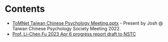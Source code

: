 # Contents

* [ToMNet Taiwan Chinese Psychology Meeting.pptx](https://gitlab.com/brain-and-mind-lab/research-projects/tomnet/tomnet2/-/blob/master/report/ToMNet_Taiwan_Chinese_Psychology_Meeting.pptx) - Present by Josh @ Taiwan Chinese Psychology Society Meeting 2022.
* [Prof. Li-Chen Fu 2023 Apr 6 progress report draft to NSTC](https://gitlab.com/brain-and-mind-lab/research-projects/tomnet/tomnet2/-/blob/master/report/CM03_%E6%9C%80%E6%9C%80%E7%B5%82%E7%89%88v3.pdf)
